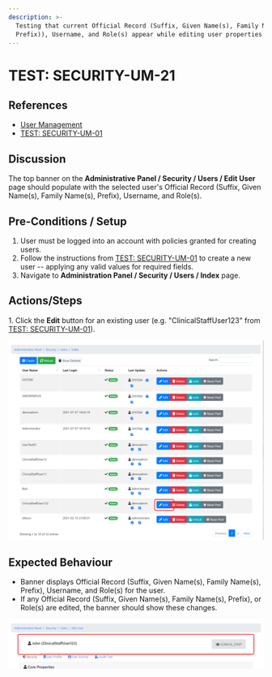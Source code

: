 ```yaml
---
description: >-
  Testing that current Official Record (Suffix, Given Name(s), Family Name(s),
  Prefix)), Username, and Role(s) appear while editing user properties.
---
```


# TEST: SECURITY-UM-21

## References

* [User Management](broken-reference)
* [TEST: SECURITY-UM-01](test-security-um-01.md)

## Discussion

The top banner on the **Administrative Panel / Security / Users / Edit User** page should populate with the selected user's Official Record (Suffix, Given Name(s), Family Name(s), Prefix), Username, and Role(s).

## Pre-Conditions / Setup

1. User must be logged into an account with policies granted for creating users.
2. Follow the instructions from [TEST: SECURITY-UM-01](test-security-um-01.md) to create a new user -- applying any valid values for required fields.
3. Navigate to **Administration Panel / Security / Users / Index** page.

## Actions/Steps

1\. Click the **Edit** button for an existing user (e.g. "ClinicalStaffUser123" from [TEST: SECURITY-UM-01](test-security-um-01.md)).

![](<../../../../../../../../../.gitbook/assets/image (200).png>)

## Expected Behaviour

* Banner displays Official Record (Suffix, Given Name(s), Family Name(s), Prefix), Username, and Role(s) for the user.
* If any Official Record (Suffix, Given Name(s), Family Name(s), Prefix), or Role(s) are edited, the banner should show these changes.

![](<../../../../../../../../../.gitbook/assets/image (527).png>)
